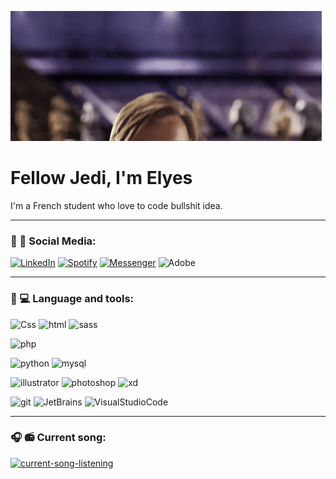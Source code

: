 ![hello-there](img/hello-there-general-kenobi.gif)
# Fellow Jedi, I'm Elyes
I'm a French student who love to code bullshit idea.

***
### 📱 📧 Social Media:

[![LinkedIn](https://img.shields.io/badge/linkedin-Elyes%20Voisin-blue?style=for-the-badge&logo=linkedin)](https://www.linkedin.com/in/elyesvoisin/)
[![Spotify](https://img.shields.io/badge/Spotify-Ely-succes?style=for-the-badge&logo=spotify)](https://open.spotify.com/user/3kah0ygyv8o5ymada8abnyvv0?si=f3dc3e388a9a4261)
[![Messenger](https://img.shields.io/badge/Messenger-Elyes-purple?style=for-the-badge&logo=Messenger)](https://m.me/elyes.voisin.7)
![Adobe](https://img.shields.io/badge/Adobe-Elyes-orange?style=for-the-badge&logo=Adobe)

***
### 🚀 💻 Language and tools:
![Css](https://img.shields.io/badge/CSS-blue?style=for-the-badge&logo=CSS3)
![html](https://img.shields.io/badge/HTML-blue?style=for-the-badge&logo=HTML5)
![sass](https://img.shields.io/badge/SASS-blue?style=for-the-badge&logo=SASS)

![php](https://img.shields.io/badge/PHP-black?style=for-the-badge&logo=PHP)

![python](https://img.shields.io/badge/Python-lightblue?style=for-the-badge&logo=Python)
![mysql](https://img.shields.io/badge/MySQL-lightblue?style=for-the-badge&logo=mysql)

![illustrator](https://img.shields.io/badge/Illustrator-blueviolet?style=for-the-badge&logo=Adobe-Illustrator)
![photoshop](https://img.shields.io/badge/Photoshop-blueviolet?style=for-the-badge&logo=Adobe-Photoshop)
![xd](https://img.shields.io/badge/Xd-blueviolet?style=for-the-badge&logo=Adobe-XD)

![git](https://img.shields.io/badge/Git-succes?style=for-the-badge&logo=git)
![JetBrains](https://img.shields.io/badge/JetBrains-succes?style=for-the-badge&logo=JetBrains)
![VisualStudioCode](https://img.shields.io/badge/Visual%20Studio%20Code-succes?style=for-the-badge&logo=Visual-Studio-Code)


***
### 🎧 📻 Current song:


[![current-song-listening](https://spotify-github-profile.vercel.app/api/view?uid=3kah0ygyv8o5ymada8abnyvv0&cover_image=true&theme=default)](https://open.spotify.com/user/3kah0ygyv8o5ymada8abnyvv0?si=f3dc3e388a9a4261)
